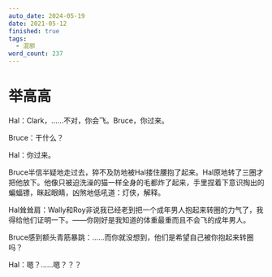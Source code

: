 ```yaml
---
auto_date: 2024-05-19
date: 2021-05-12
finished: true
tags:
  - 混邪
word_count: 237
---
```


# 举高高

Hal：Clark，……不对，你会飞。Bruce，你过来。

Bruce：干什么？

Hal：你过来。

Bruce半信半疑地走过去，猝不及防地被Hal搂住腰抱了起来。Hal原地转了三圈才把他放下。他像只被迫洗澡的猫一样全身的毛都炸了起来，手里捏着下意识掏出的蝙蝠镖，眯起眼睛，凶煞地低吼道：灯侠，解释。

Hal耸耸肩：Wally和Roy非说我已经老到把一个成年男人抱起来转圈的力气了，我得给他们证明一下。——你刚好是我知道的体重最重而且不会飞的成年男人。

Bruce感到额头青筋暴跳：……而你就没想到，他们是希望自己被你抱起来转圈吗？

Hal：嗯？……嗯？？？
